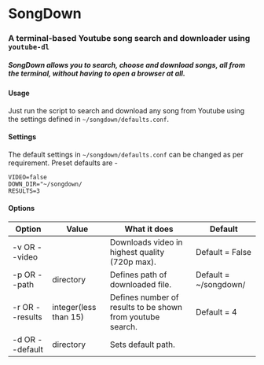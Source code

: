 # SongDown

### A terminal-based Youtube song search and downloader using `youtube-dl`
##### SongDown allows you to search, choose and download songs, all from the *terminal*, without having to open a browser at all.

#### Usage
Just run the script to search and download any song from Youtube using the settings defined in `~/songdown/defaults.conf`.

#### Settings
The default settings in `~/songdown/defaults.conf` can be changed as per requirement. Preset defaults are -
```
VIDEO=false
DOWN_DIR="~/songdown/
RESULTS=3
```

#### Options
| Option                                   | Value                 | What it does                                               | Default               |
|------------------------------------------|-----------------------|------------------------------------------------------------|-----------------------|
| -v OR --video                            |                       | Downloads video in highest quality (720p max).       | Default = False       |
| -p OR --path                    | directory             | Defines path of downloaded file.                           | Default = ~/songdown/ |
| -r OR --results  | integer(less than 15) | Defines number of results to be shown from youtube search. | Default = 4           |
| -d OR --default <path>                   | directory             | Sets default path.                                         |                       |
